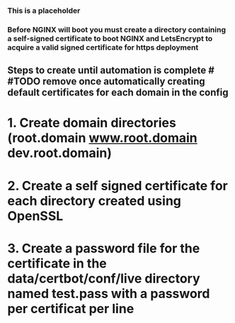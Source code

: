 ### This is a placeholder ###

### Before NGINX will boot you must create a directory containing a self-signed certificate to boot NGINX and LetsEncrypt to acquire a valid signed certificate for https deployment ###

## Steps to create until automation is complete # #TODO remove once automatically creating default certificates for each domain in the config
# 1. Create domain directories (root.domain www.root.domain dev.root.domain)
# 2. Create a self signed certificate for each directory created using OpenSSL
# 3. Create a password file for the certificate in the data/certbot/conf/live directory named test.pass with a password per certificat per line
